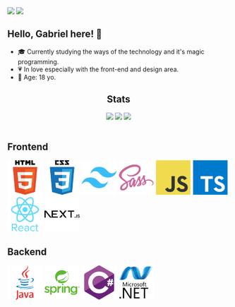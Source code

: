
<div>
  <a href = "mailto:gabrieleringerdeoliveira1234@gmail.com"><img loading="lazy" src="https://img.shields.io/badge/Gmail-D14836?style=for-the-badge&logo=gmail&logoColor=white" target="_blank"></a>
  <a href="https://www.linkedin.com/in/gabriel-eringer-de-oliveira-0ba641246" target="_blank"><img loading="lazy" src="https://img.shields.io/badge/-LinkedIn-%230077B5?style=for-the-badge&logo=linkedin&logoColor=white" target="_blank"></a>   
</div>

## Hello, Gabriel here! 👋
- 🎓 Currently studying the ways of the technology and it's magic programming.
- 💗 In love especially with the front-end and design area.
- 📆 Age: 18 yo.

<div style="display: inline_block" align="center">
  <h2>Stats</h2>
  <img loading="lazy" height="150em" src="https://github-readme-stats.vercel.app/api?username=GEdO23&show_icons=true&theme=github_dark"/>
  <img loading="lazy" height="150em" src="https://github-readme-streak-stats.herokuapp.com/?user=GEdO23&theme=github_dark"/>
  <img loading="lazy" height="150em" src="https://github-readme-stats.vercel.app/api/top-langs/?username=GEdO23&layout=compact&card_width=350em&langs_count=4&theme=github_dark"/>
</div>

<br/>

<div style="display: inline-block">
  <h2>Frontend</h2>
  <img src="https://raw.githubusercontent.com/devicons/devicon/master/icons/html5/html5-original-wordmark.svg" alt="HTML5" height="80">
  <img src="https://raw.githubusercontent.com/devicons/devicon/master/icons/css3/css3-original-wordmark.svg" alt="CSS3" height="80">
  <img src="https://raw.githubusercontent.com/devicons/devicon/master/icons/tailwindcss/tailwindcss-original.svg" alt="Tailwindcss" height="80">
  <img src="https://raw.githubusercontent.com/devicons/devicon/master/icons/sass/sass-original.svg" alt="Sass" height="80">
  <img src="https://raw.githubusercontent.com/devicons/devicon/master/icons/javascript/javascript-original.svg" alt="Javascript" height="80">
  <img src="https://raw.githubusercontent.com/devicons/devicon/master/icons/typescript/typescript-original.svg" alt="Typescript" height="80">
  <img src="https://raw.githubusercontent.com/devicons/devicon/master/icons/react/react-original-wordmark.svg" alt="React" height="80">
  <img src="https://raw.githubusercontent.com/devicons/devicon/master/icons/nextjs/nextjs-original-wordmark.svg" alt="NextJS" height="80">
</div>

<div style="display: inline-block">
  <h2>Backend</h2>
  <img src="https://raw.githubusercontent.com/devicons/devicon/master/icons/java/java-original-wordmark.svg" alt="Java" height="80">
  <img src="https://raw.githubusercontent.com/devicons/devicon/master/icons/spring/spring-original-wordmark.svg" alt="Spring" height="80">
  <img src="https://raw.githubusercontent.com/devicons/devicon/master/icons/csharp/csharp-original.svg" alt="C#" height="80">
  <img src="https://raw.githubusercontent.com/devicons/devicon/master/icons/dot-net/dot-net-original-wordmark.svg" alt=".NET" height="80">
</div>
